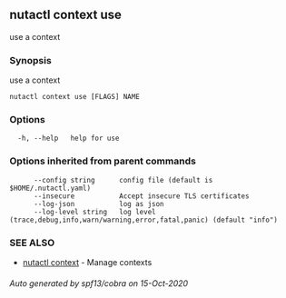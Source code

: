 ## nutactl context use

use a context

### Synopsis

use a context

```
nutactl context use [FLAGS] NAME
```

### Options

```
  -h, --help   help for use
```

### Options inherited from parent commands

```
      --config string      config file (default is $HOME/.nutactl.yaml)
      --insecure           Accept insecure TLS certificates
      --log-json           log as json
      --log-level string   log level (trace,debug,info,warn/warning,error,fatal,panic) (default "info")
```

### SEE ALSO

* [nutactl context](nutactl_context.md)	 - Manage contexts

###### Auto generated by spf13/cobra on 15-Oct-2020
